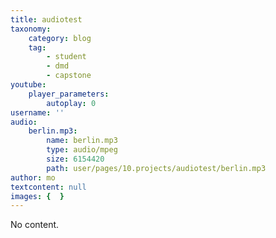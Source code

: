 ```yaml
---
title: audiotest
taxonomy:
    category: blog
    tag:
        - student
        - dmd
        - capstone
youtube:
    player_parameters:
        autoplay: 0
username: ''
audio:
    berlin.mp3:
        name: berlin.mp3
        type: audio/mpeg
        size: 6154420
        path: user/pages/10.projects/audiotest/berlin.mp3
author: mo
textcontent: null
images: {  }
---
```


No content.